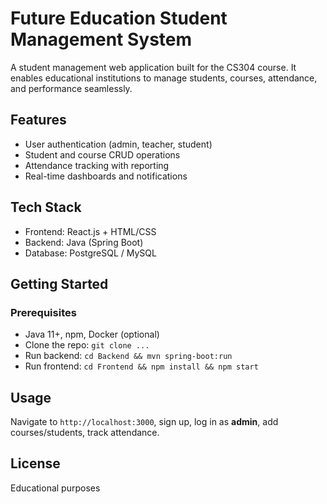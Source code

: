 # Future Education Student Management System

A student management web application built for the CS304 course. It enables educational institutions to manage students, courses, attendance, and performance seamlessly.

## Features
- User authentication (admin, teacher, student)
- Student and course CRUD operations
- Attendance tracking with reporting
- Real-time dashboards and notifications

## Tech Stack
- Frontend: React.js + HTML/CSS
- Backend: Java (Spring Boot)
- Database: PostgreSQL / MySQL

## Getting Started
### Prerequisites
- Java 11+, npm, Docker (optional)
- Clone the repo: `git clone ...`
- Run backend: `cd Backend && mvn spring-boot:run`
- Run frontend: `cd Frontend && npm install && npm start`

## Usage
Navigate to `http://localhost:3000`, sign up, log in as **admin**, add courses/students, track attendance.

## License
Educational purposes
